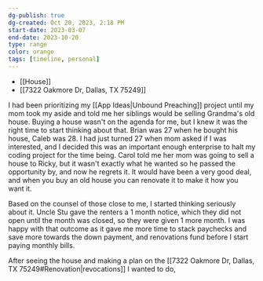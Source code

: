 ```yaml
---
dg-publish: true
dg-created: Oct 20, 2023, 2:18 PM
start-date: 2023-03-07
end-date: 2023-10-20
type: range
color: orange
tags: [timeline, personal]
---
```


- [[House]]
- [[7322 Oakmore Dr, Dallas, TX 75249]]

I had been prioritizing my [[App Ideas|Unbound Preaching]] project until my mom took my aside and told me her siblings would be selling Grandma's old house. Buying a house wasn't on the agenda for me, but I knew it was the right time to start thinking about that. Brian was 27 when he bought his house, Caleb was 28. I had just turned 27 when mom asked if I was interested, and I decided this was an important enough enterprise to halt my coding project for the time being. Carol told me her mom was going to sell a house to Ricky, but it wasn't exactly what he wanted so he passed the opportunity by, and now he regrets it. It would have been a very good deal, and when you buy an old house you can renovate it to make it how you want it.

Based on the counsel of those close to me, I started thinking seriously about it. Uncle Stu gave the renters a 1 month notice, which they did not open until the month was closed, so they were given 1 more month. I was happy with that outcome as it gave me more time to stack paychecks and save more towards the down payment, and renovations fund before I start paying monthly bills.

After seeing the house and making a plan on the [[7322 Oakmore Dr, Dallas, TX 75249#Renovation|revocations]] I wanted to do, 